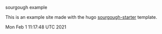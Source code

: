 sourgough example  

This is an example site made with the hugo [sourgough-starter](https://github.com/jack-alop/sourgough-starter) template.   
  
Mon Feb  1 11:17:48 UTC 2021
